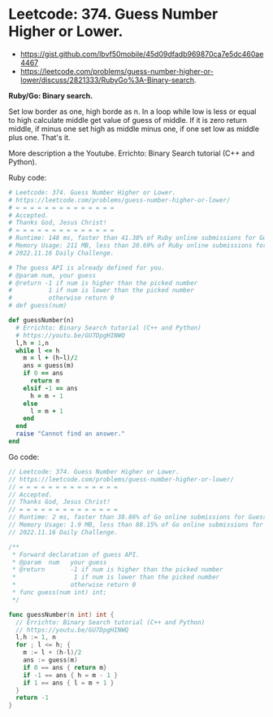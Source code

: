 # Leetcode: 374. Guess Number Higher or Lower. 

- https://gist.github.com/lbvf50mobile/45d09dfadb969870ca7e5dc460ae4467
- https://leetcode.com/problems/guess-number-higher-or-lower/discuss/2821333/RubyGo%3A-Binary-search.

**Ruby/Go: Binary search.**

Set low border as one, high borde as n. In a loop while low is less or equal to high calculate middle get value of guess of middle. If it is zero return middle, if minus one set high as middle minus one, if one set low as middle plus one. That's it.

More description a the Youtube. Errichto: Binary Search tutorial (C++ and Python).


Ruby code:
```Ruby
# Leetcode: 374. Guess Number Higher or Lower. 
# https://leetcode.com/problems/guess-number-higher-or-lower/
# = = = = = = = = = = = = = =
# Accepted.
# Thanks God, Jesus Christ!
# = = = = = = = = = = = = = =
# Runtime: 148 ms, faster than 41.38% of Ruby online submissions for Guess Number Higher or Lower.
# Memory Usage: 211 MB, less than 20.69% of Ruby online submissions for Guess Number Higher or Lower.
# 2022.11.16 Daily Challenge.

# The guess API is already defined for you.
# @param num, your guess
# @return -1 if num is higher than the picked number
#          1 if num is lower than the picked number
#          otherwise return 0
# def guess(num)

def guessNumber(n)
  # Errichto: Binary Search tutorial (C++ and Python)
  # https://youtu.be/GU7DpgHINWQ
  l,h = 1,n
  while l <= h
    m = l + (h-l)/2
    ans = guess(m)
    if 0 == ans
      return m
    elsif -1 == ans
      h = m - 1
    else
      l = m + 1
    end
  end
  raise "Cannot find an answer."
end

```

Go code:
```Go
// Leetcode: 374. Guess Number Higher or Lower. 
// https://leetcode.com/problems/guess-number-higher-or-lower/
// = = = = = = = = = = = = = =
// Accepted.
// Thanks God, Jesus Christ!
// = = = = = = = = = = = = = =
// Runtime: 2 ms, faster than 38.86% of Go online submissions for Guess Number Higher or Lower.
// Memory Usage: 1.9 MB, less than 88.15% of Go online submissions for Guess Number Higher or Lower.
// 2022.11.16 Daily Challenge.

/** 
 * Forward declaration of guess API.
 * @param  num   your guess
 * @return 	     -1 if num is higher than the picked number
 *			      1 if num is lower than the picked number
 *               otherwise return 0
 * func guess(num int) int;
 */

func guessNumber(n int) int {
  // Errichto: Binary Search tutorial (C++ and Python)
  // https://youtu.be/GU7DpgHINWQ
  l,h := 1, n
  for ; l <= h; {
    m := l + (h-l)/2
    ans := guess(m)
    if 0 == ans { return m}
    if -1 == ans { h = m - 1 }
    if 1 == ans { l = m + 1 }
  }
  return -1
}
```
